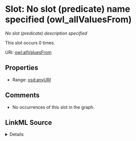 

# Slot: No slot (predicate) name specified (owl_allValuesFrom)


_No slot (predicate) description specified_






This slot occurs 0 times.


URI: [owl:allValuesFrom](http://www.w3.org/2002/07/owl#allValuesFrom)



<!-- no inheritance hierarchy -->








## Properties

* Range: [xsd:anyURI](http://www.w3.org/2001/XMLSchema#anyURI)





## Comments

* No occurrences of this slot in the graph.



## LinkML Source

<details>

```yaml
name: owl_allValuesFrom
annotations:
  count:
    tag: count
    value: 0
description: No slot (predicate) description specified
title: No slot (predicate) name specified
comments:
- No occurrences of this slot in the graph.
from_schema: hydrology-kg
rank: 1000
domain: owl_allValuesFrom
slot_uri: owl:allValuesFrom
alias: owl_allValuesFrom
range: uri

```
</details>